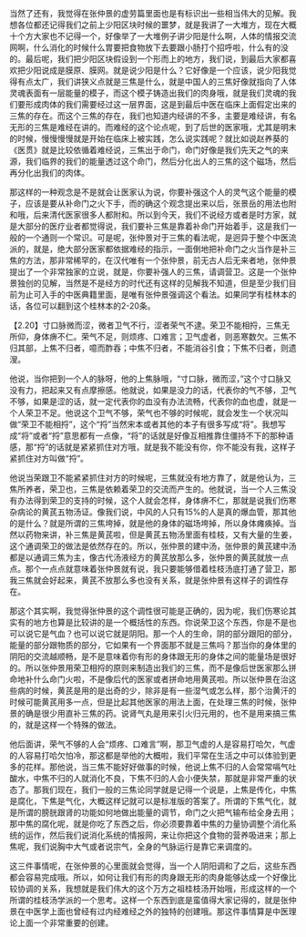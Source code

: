 当然了还有，我觉得在张仲景的虚劳篇里面也是有标识出一些相当伟大的见解。我想各位都还记得我们之前上少阳区块时候的噩梦，就是我讲了一大堆方，现在大概十个方大家也不记得一个，好像举了一大堆例子讲少阳是什么啊，人体的情报交流网啊，什么消化的时候什么胃要把食物放下去要跟小肠打个招呼啦，什么有的没的。最后呢，我们把少阳区块假设到一个形而上的地方，我们说，到最后大家都喜欢把少阳说成是膜原、膜网。就是说少阳是什么？它好像是一个应该，说少阳我觉得有点太广，我们讲狭义点就是三焦是什么，就是中国人的三焦好像就指向了人体灵魂表面有一层能量的模子，而这个模子铸造出我们的肉身哦，就是我们灵魂的我们要形成肉体的我们需要经过这一层界面，这是到最后中医在临床上面假定出来的三焦的存在。而这个三焦的存在，我们也知道内经讲的不多，主要是难经讲，有名无形的三焦是难经在讲的。而难经的这个论点呢，到了后世的医家哦，尤其是明末的时候，慢慢慢慢就是开始在临床上被实践，怎么说实践呢？就比如说赵养葵的《医贯》就是比较依循着难经说，三焦出于命门，命门好像是我们先天之气的来源，我们临界的我们的能量透过这个命门，然后分化出人的三焦的这个磁场，然后再分化出我们的肉体。

那这样的一种观念是不是就会让医家认为说，你要补强这个人的灵气这个能量的模子，应该是要从补命门之火下手，而的确这个观念提出来以后，张景岳的用法也附和哦，后来清代医家很多人都附和。所以到今天，我们不说经方或者是时方家，就是大部分的医疗业者都觉得说，我们要补三焦是靠着补命门开始着手，这是我们一般的一个通则一个常识。可是呢，张仲景对于三焦的看法呢，是迥异于整个中医流派的，就是，绝大部分医家都依据难经的指示，一面倒地把补命门之火当作是补三焦的方法，那非常稀罕的，在汉代唯有一个张仲景，前无古人后无来者地，张仲景提出了一个非常独家的立说，就是，你要补强人的三焦，请调营卫。这是一个张仲景独创的见解，当然是不是经方的时代还有这样的见解我不知道，但是至少我们目前为止可入手的中医典籍里面，是唯有张仲景强调这个看法。如果同学有桂林本的话，各位可以翻到这个桂林本的2-20条。

【2.20】寸口脉微而涩，微者卫气不行，涩者荣气不逮。荣卫不能相捋，三焦无所仰，身体痹不仁。荣气不足，则烦疼、口难言；卫气虚者，则恶寒数欠。三焦不归其部，上焦不归者，噫而酢吞；中焦不归者，不能消谷引食；下焦不归者，则遗溲。

他说，当你把到一个人的脉呀，他的上焦脉哦，“寸口脉，微而涩，”这个寸口脉又没有力，把起来又有点摩擦感。他就说，如果是没力的话，代表你的气不够，卫气不够，如果是涩的话，就一定代表你的血没有办法流畅，代表你的血也虚，就是一个人荣卫不足。他说这个卫气不够，荣气也不够的时候呢，就会发生一个状况叫做“荣卫不能相捋”，这个“捋”当然宋本或者其他的本子有很多写成“将”。我想写成“将”或者“捋”意思都有一点像，“将”的话就是好像互相推靠住僵持不下的那种语感，那“捋”的话就是紧紧抓住对方哦，就是我不能没有你，你不能没有我，这样子紧抓住对方叫做“捋”。

他说当荣跟卫不能紧紧抓住对方的时候呢，三焦就没有地方靠了，就是他认为，三焦所养者，荣卫也，三焦是依赖着荣卫的交流而产生的。他就说，当一个人三焦没有办法得到荣卫的支持的时候，这个人就会怎样，身体痹不仁，那就是说我们伤寒杂病论的黄芪五物汤证。像我们说，中风的人只有15%的人是真的爆血管，那其他的是什么？就是所谓的三焦垮掉，就是他的身体的磁场垮掉，所以身体瘫痪掉。当然以药物来讲，补三焦是黄芪啦，但是黄芪五物汤里面有桂枝，又有大量的生姜，这个通调荣卫的做法是依然存在的。所以，张仲景的建中汤，张仲景的黄芪建中汤都是以通调三焦为主，像古代汤液经方的黄芪放那么多，张仲景的黄芪就放一点点。那个一点点就意味着张仲景就有说，我只要能够借着桂枝汤底打通了营卫，那我三焦就会好起来，黄芪不放那么多也没有关系，就是张仲景有这样子的调性存在。

那这个其实啊，我觉得张仲景的这个调性很可能是正确的，因为呢，我们伤寒论其实有的地方也算是比较讲的是一个概括性的东西。你说荣卫这个东西，你是不是也可以说它是气血？也可以说它就是阴阳。那一个人的生命，阴的部分跟阳的部分，能量的部分跟物质的部分，它如果有一个界面那不就是三焦吗？那当你的身体里的阴阳的交流越顺畅，是不是意味着你有形的身体跟无形的身体之间的能量场是很好的。所以张仲景用荣卫相捋的原则来制造出我们的三焦，而不是像后世医家那么拼命地补什么命门火啦，不是像后代的医家或者拼命地用黄芪啦。所以张仲景在治这些病的时候，黄芪是用的是出奇的少，除非是有一些湿气或怎么样，那个治黄汗的时候可能黄芪用多一点，但是比起其他医家的用法上面，在处理三焦的时候，张仲景的确是很少用直补三焦的药。说肾气丸是用来引火归元用的，也不是用来搞三焦的，就是这样一个特殊的做法。

他后面讲，荣气不够的人会“烦疼、口难言”啊，那卫气虚的人是容易打哈欠，气虚的人容易打哈欠怕冷，那这都是举他的大概啦，我们平常在生活之中可以体验到更多的花样。那他说，当三焦不能好好做事的时候，他说上焦不归的人会常常嗝气吐酸水，中焦不归的人就消化不良，下焦不归的人会小便失禁，那就是非常严重的状态了。那我们现在，我们一般的三焦论同学就是记得一个说是，上焦是传化，中焦是腐化，下焦是气化，大概这样记就可以是标准版的答案了。所谓的下焦气化，就是所谓的膀胱跟肾的功能如何地做出能量的调节，命门之火把气输布给全身去用；那中焦的腐化呢，就是你吃了东西之后，你必须要靠着中焦的力量协调整个消化系统的运作，然后我们说消化系统的情报网，来让你把这个食物的营养吸进来；那上焦呢，我们说胸中大气或者说宗气，全身的气脉运行是靠它来调度的。

这三件事情呢，在张仲景的心里面就会觉得，当一个人阴阳调和了之后，这些东西都会容易完成哦。所以，如何让我们有形的肉身跟无形的肉身能够达成一个好像比较协调的关系，我想就是我们伟大的这个万方之祖桂枝汤开始哦，形成这样的一个所谓的桂枝汤学派的一个思考。这样一个东西到底是蛮值得大家记得的，就是张仲景在中医学上面也曾经有过内经难经之外的独特的创建哦。那这件事情算是中医理论上面一个非常重要的创建。
